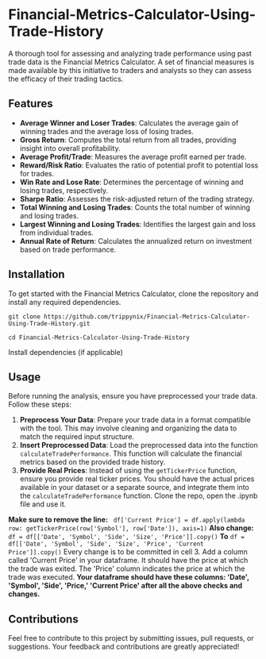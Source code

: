 # Financial-Metrics-Calculator-Using-Trade-History
A thorough tool for assessing and analyzing trade performance using past trade data is the Financial Metrics Calculator. 
A set of financial measures is made available by this initiative to traders and analysts so they can assess the efficacy of their trading tactics.

## Features
- **Average Winner and Loser Trades**: Calculates the average gain of winning trades and the average loss of losing trades.
- **Gross Return**: Computes the total return from all trades, providing insight into overall profitability.
- **Average Profit/Trade**: Measures the average profit earned per trade.
- **Reward/Risk Ratio**: Evaluates the ratio of potential profit to potential loss for trades.
- **Win Rate and Lose Rate**: Determines the percentage of winning and losing trades, respectively.
- **Sharpe Ratio**: Assesses the risk-adjusted return of the trading strategy.
- **Total Winning and Losing Trades**: Counts the total number of winning and losing trades.
- **Largest Winning and Losing Trades**: Identifies the largest gain and loss from individual trades.
- **Annual Rate of Return**: Calculates the annualized return on investment based on trade performance.

## Installation
To get started with the Financial Metrics Calculator, clone the repository and install any required dependencies.

```git clone https://github.com/trippynix/Financial-Metrics-Calculator-Using-Trade-History.git```

```cd Financial-Metrics-Calculator-Using-Trade-History```

Install dependencies (if applicable)

## Usage
Before running the analysis, ensure you have preprocessed your trade data.
Follow these steps:
1. **Preprocess Your Data**: Prepare your trade data in a format compatible with the tool. This may involve cleaning and organizing the data to match the required input structure.
2. **Insert Preprocessed Data**: Load the preprocessed data into the function `calculateTradePerformance`. This function will calculate the financial metrics based on the provided trade history.
3. **Provide Real Prices**: Instead of using the `getTickerPrice` function, ensure you provide real ticker prices. You should have the actual prices available in your dataset or a separate source, and integrate them into the `calculateTradePerformance` function.
Clone the repo, open the .ipynb file and use it.

**Make sure to remove the line:**
``` df['Current Price'] = df.apply(lambda row: getTickerPrice(row['Symbol'], row['Date']), axis=1)```
**Also change:**
```df = df[['Date', 'Symbol', 'Side', 'Size', 'Price']].copy()```
**To**
```df = df[['Date', 'Symbol', 'Side', 'Size', 'Price', 'Current Price']].copy()```
Every change is to be committed in cell 3.
Add a column called 'Current Price' in your dataframe. It should have the price at which the trade was exited.
The 'Price' column indicates the price at which the trade was executed.
**Your dataframe should have these columns: 'Date', 'Symbol', 'Side', 'Price,' 'Current Price' after all the above checks and changes.**


## Contributions
Feel free to contribute to this project by submitting issues, pull requests, or suggestions. Your feedback and contributions are greatly appreciated!

